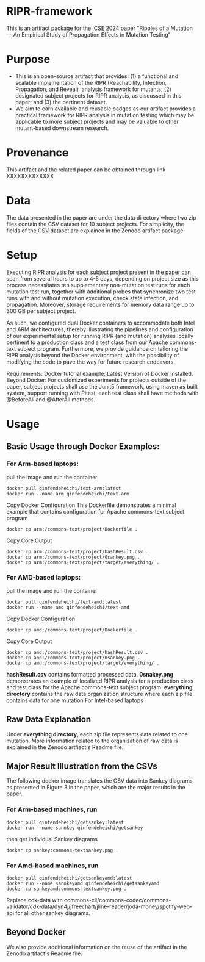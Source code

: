# RIPR-framework
This is an artifact package for the ICSE 2024 paper "Ripples of a Mutation — An Empirical Study of Propagation Effects in Mutation Testing"

# Purpose
- This is an open-source artifact that provides: (1) a functional and scalable implementation of the RIPR (Reachability, Infection, Propagation, and Reveal)  analysis framework for mutants; (2) designated subject projects for RIPR analysis, as discussed in this paper; and (3) the pertinent dataset.
- We aim to earn available and reusable badges as our artifact provides a practical framework for RIPR analysis in mutation testing which may be applicable to more subject projects and may be valuable to other mutant-based downstream research. 

# Provenance 
This artifact and the related paper can be obtained through link XXXXXXXXXXXXX

# Data
The data presented in the paper are under the data directory where two zip files contain the CSV dataset for 10 subject projects. For simplicity, the fields of the CSV dataset are explained in the Zenodo artifact package

# Setup
Executing RIPR analysis for each subject project present in the paper can span from several hours to up to 4-5 days, depending on project size as this process necessitates ten supplementary non-mutation test runs for each mutation test run, together with additional probes that synchronize two test runs with and without mutation execution, check state infection, and propagation. Moreover, storage requirements for memory data range up to 300 GB per subject project.

As such, we configured dual Docker containers to accommodate both Intel and ARM architectures, thereby illustrating the pipelines and configuration of our experimental setup for running RIPR (and mutation) analyses locally pertinent to a production class and a test class from our Apache commons-text subject program. Furthermore, we provide guidance on tailoring the RIPR analysis beyond the Docker environment, with the possibility of modifying the code to pave the way for future research endeavors.

Requirements:
Docker tutorial example: Latest Version of Docker installed. 
Beyond Docker: For customized experiments for projects outside of the paper, subject projects shall use the Junit5 framework, using maven as built system, support running with Pitest, each test class shall have methods with @BeforeAll and @AfterAll methods. 

# Usage
## Basic Usage through Docker Examples:

### For Arm-based laptops:

pull the image and run the container
``` 
docker pull qinfendeheichi/text-arm:latest
docker run --name arm qinfendeheichi/text-arm
```
Copy Docker Configuration
This Dockerfile demonstrates a minimal example that contains configuration for Apache commons-text subject program
```
docker cp arm:/commons-text/project/Dockerfile .
```

Copy Core Output
```
docker cp arm:/commons-text/project/hashResult.csv .
docker cp arm:/commons-text/project/0sankey.png .
docker cp arm:/commons-text/project/target/everything/ .
```

### For AMD-based laptops:

pull the image and run the container
``` 
docker pull qinfendeheichi/text-amd:latest
docker run --name amd qinfendeheichi/text-amd
```
Copy Docker Configuration
```
docker cp amd:/commons-text/project/Dockerfile .
```

Copy Core Output
```
docker cp amd:/commons-text/project/hashResult.csv .
docker cp and:/commons-text/project/0sankey.png .
docker cp amd:/commons-text/project/target/everything/ .
```

**hashResult.csv** contains formatted processed data. 
**0snakey.png** demonstrates an example of localized RIPR analysis for a production class and test class for the Apache commons-text subject program. 
**everything directory** contains the raw data organization structure where each zip file contains data for one mutation
For Intel-based laptops

## Raw Data Explanation

Under **everything directory**, each zip file represents data related to one mutation. More information related to the organization of raw data is explained in the Zenodo artfiact's Readme file.

## Major Result Illustration from the CSVs

The following docker image translates the CSV data into Sankey diagrams as presented in Figure 3 in the paper, which are the major results in the paper.

### For Arm-based machines, run
``` 
docker pull qinfendeheichi/getsankey:latest
docker run --name sannkey qinfendeheichi/getsankey
```

then get individual Sankey diagrams 
```
docker cp sankey:commons-textsankey.png . 
```
### For Amd-based machines, run
``` 
docker pull qinfendeheichi/getsankeyamd:latest
docker run --name sannkeyamd qinfendeheichi/getsankeyamd
docker cp sankeyamd:commons-textsankey.png . 
```

Replace cdk-data with commons-cli/commons-codec/commons-validator/cdk-data/dyn4j/jfreechart/jline-reader/joda-money/spotify-web-api for all other sankey diagrams.


## Beyond Docker
We also provide additional information on the reuse of the artifact in the Zenodo artifact's Readme file.
